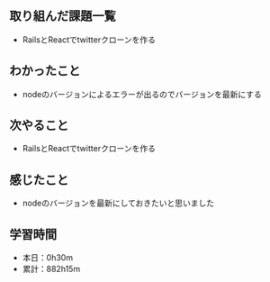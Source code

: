 ## 取り組んだ課題一覧
- RailsとReactでtwitterクローンを作る
## わかったこと
- nodeのバージョンによるエラーが出るのでバージョンを最新にする
## 次やること
- RailsとReactでtwitterクローンを作る
## 感じたこと
- nodeのバージョンを最新にしておきたいと思いました
## 学習時間
- 本日：0h30m
- 累計：882h15m
